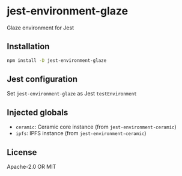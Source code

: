 # jest-environment-glaze

Glaze environment for Jest

## Installation

```sh
npm install -D jest-environment-glaze
```

## Jest configuration

Set `jest-environment-glaze` as Jest `testEnvironment`

## Injected globals

- `ceramic`: Ceramic core instance (from `jest-environment-ceramic`)
- `ipfs`: IPFS instance (from `jest-environment-ceramic`)

## License

Apache-2.0 OR MIT
